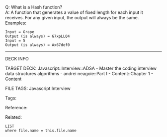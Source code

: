 Q: What is a Hash function?  
A: A function that generates a value of fixed length for each input it receives. For any given input, the output will always be the same.  
Examples:
```text
Input = Grape
Output (is always) = G7xpLLQ4
Input = 5
Output (is always) = Ax67def0
```
<!--ID: 1690027055074-->

---

DECK INFO

TARGET DECK: Javascript::Interview::ADSA - Master the coding interview data structures algorithms - andrei neagoie::Part I - Content::Chapter 1 - Content

FILE TAGS: Javascript Interview

Tags:

Reference:

Related:

```dataview
LIST
where file.name = this.file.name
```
